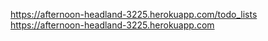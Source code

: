 https://afternoon-headland-3225.herokuapp.com/todo_lists
https://afternoon-headland-3225.herokuapp.com
